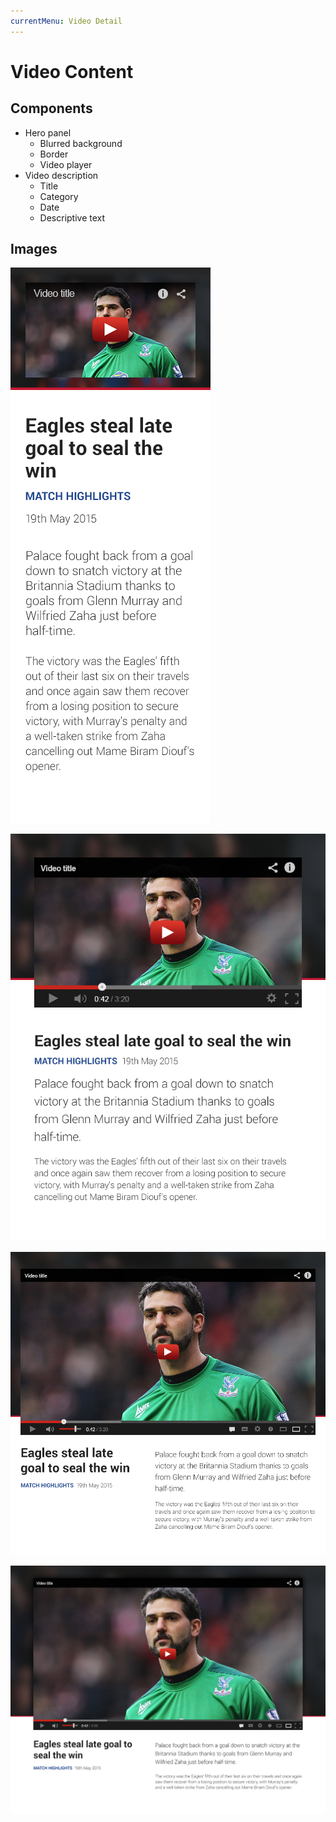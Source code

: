 ```yaml
---
currentMenu: Video Detail
---
```

Video Content
============

Components
-------------
* Hero panel
	* Blurred background
	* Border
	* Video player
* Video description
	* Title
	* Category
	* Date
	* Descriptive text


Images
-------------
![Alt text](M61_VideoDetails_Content_320.png)

![Alt text](M61_VideoDetails_Content_640.png)

![Alt text](M61_VideoDetails_Content_1004.png)

![Alt text](M61_VideoDetails_Content_1366.png)